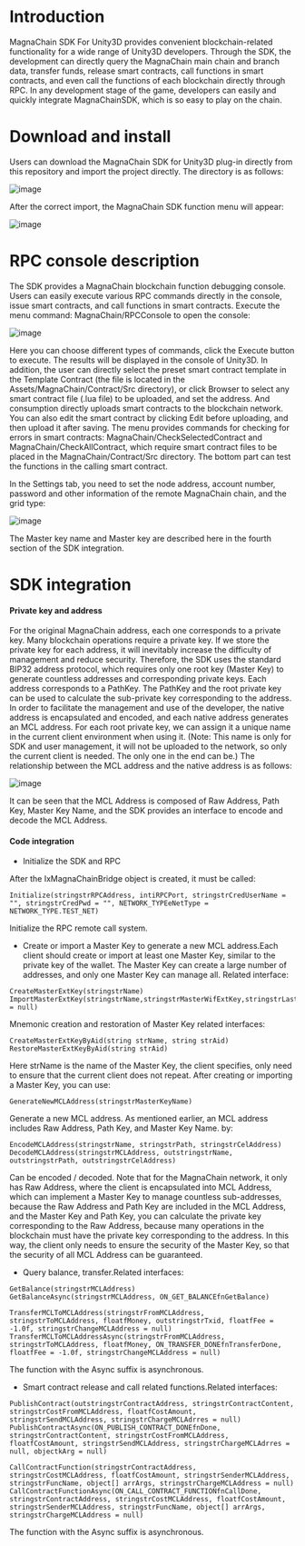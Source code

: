# Introduction  

MagnaChain SDK For Unity3D provides convenient blockchain-related functionality for a wide range of Unity3D developers. Through the SDK, the development can directly query the MagnaChain main chain and branch data, transfer funds, release smart contracts, call functions in smart contracts, and even call the functions of each blockchain directly through RPC. In any development stage of the game, developers can easily and quickly integrate MagnaChainSDK, which is so easy to play on the chain.

# Download and install  

Users can download the MagnaChain SDK for Unity3D plug-in directly from this repository and import the project directly. The directory is as follows:  

![image](https://github.com/MagnaChain/MagnaChain-SDK/blob/master/MagnaChainSDkForUnity/image/folders.png?raw=true)  

After the correct import, the MagnaChain SDK function menu will appear:  

![image](https://github.com/MagnaChain/MagnaChain-SDK/blob/master/MagnaChainSDkForUnity/image/menu.png?raw=true)  

# RPC console description  

The SDK provides a MagnaChain blockchain function debugging console. Users can easily execute various RPC commands directly in the console, issue smart contracts, and call functions in smart contracts. Execute the menu command: MagnaChain/RPCConsole to open the console:  

![image](https://github.com/MagnaChain/MagnaChain-SDK/blob/master/MagnaChainSDkForUnity/image/console.png?raw=true)  

Here you can choose different types of commands, click the Execute button to execute. The results will be displayed in the console of Unity3D.
In addition, the user can directly select the preset smart contract template in the Template Contract (the file is located in the Assets/MagnaChain/Contract/Src directory), or click Browser to select any smart contract file (.lua file) to be uploaded, and set the address. And consumption directly uploads smart contracts to the blockchain network. You can also edit the smart contract by clicking Edit before uploading, and then upload it after saving. The menu provides commands for checking for errors in smart contracts: MagnaChain/CheckSelectedContract and MagnaChain/CheckAllContract, which require smart contract files to be placed in the MagnaChain/Contract/Src directory.
The bottom part can test the functions in the calling smart contract.

In the Settings tab, you need to set the node address, account number, password and other information of the remote MagnaChain chain, and the grid type:  

![image](https://github.com/MagnaChain/MagnaChain-SDK/blob/master/MagnaChainSDkForUnity/image/setting.png?raw=true)  

The Master key name and Master key are described here in the fourth section of the SDK integration.

# SDK integration  

#### Private key and address  

For the original MagnaChain address, each one corresponds to a private key. Many blockchain operations require a private key. If we store the private key for each address, it will inevitably increase the difficulty of management and reduce security. Therefore, the SDK uses the standard BIP32 address protocol, which requires only one root key (Master Key) to generate countless addresses and corresponding private keys. Each address corresponds to a PathKey. The PathKey and the root private key can be used to calculate the sub-private key corresponding to the address. In order to facilitate the management and use of the developer, the native address is encapsulated and encoded, and each native address generates an MCL address. For each root private key, we can assign it a unique name in the current client environment when using it. (Note: This name is only for SDK and user management, it will not be uploaded to the network, so only the current client is needed. The only one in the end can be.)
The relationship between the MCL address and the native address is as follows:  

![image](https://github.com/MagnaChain/MagnaChain-SDK/blob/master/MagnaChainSDkForUnity/image/MCL.png?raw=true)  

It can be seen that the MCL Address is composed of Raw Address, Path Key, Master Key Name, and the SDK provides an interface to encode and decode the MCL Address.  

#### Code integration  

- Initialize the SDK and RPC  

After the IxMagnaChainBridge object is created, it must be called:

```
Initialize(stringstrRPCAddress, intiRPCPort, stringstrCredUserName = "", stringstrCredPwd = "", NETWORK_TYPEeNetType = NETWORK_TYPE.TEST_NET)
```

Initialize the RPC remote call system.

- Create or import a Master Key to generate a new MCL address.Each client should create or import at least one Master Key, similar to the private key of the wallet. The Master Key can create a large number of addresses, and only one Master Key can manage all. Related interface:  

```
CreateMasterExtKey(stringstrName)  
ImportMasterExtKey(stringstrName,stringstrMasterWifExtKey,stringstrLastKeyPath = null)  
```

Mnemonic creation and restoration of Master Key related interfaces:  

```
CreateMasterExtKeyByAid(string strName, string strAid)
RestoreMasterExtKeyByAid(string strAid)
```

Here strName is the name of the Master Key, the client specifies, only need to ensure that the current client does not repeat. After creating or importing a Master Key, you can use:  

```
GenerateNewMCLAddress(stringstrMasterKeyName)
```

Generate a new MCL address. As mentioned earlier, an MCL address includes Raw Address, Path Key, and Master Key Name. by: 

```
EncodeMCLAddress(stringstrName, stringstrPath, stringstrCelAddress)
DecodeMCLAddress(stringstrMCLAddress, outstringstrName, outstringstrPath, outstringstrCelAddress)
```

Can be encoded / decoded. Note that for the MagnaChain network, it only has Raw Address, where the client is encapsulated into MCL Address, which can implement a Master Key to manage countless sub-addresses, because the Raw Address and Path Key are included in the MCL Address, and the Master Key and Path Key, you can calculate the private key corresponding to the Raw Address, because many operations in the blockchain must have the private key corresponding to the address. In this way, the client only needs to ensure the security of the Master Key, so that the security of all MCL Address can be guaranteed.

- Query balance, transfer.Related interfaces:  

```
GetBalance(stringstrMCLAddress)
GetBalanceAsync(stringstrMCLAddress, ON_GET_BALANCEfnGetBalance)

TransferMCLToMCLAddress(stringstrFromMCLAddress, stringstrToMCLAddress, floatfMoney, outstringstrTxid, floatfFee = -1.0f, stringstrChangeMCLAddress = null)
TransferMCLToMCLAddressAsync(stringstrFromMCLAddress, stringstrToMCLAddress, floatfMoney, ON_TRANSFER_DONEfnTransferDone, floatfFee = -1.0f, stringstrChangeMCLAddress = null)
```

The function with the Async suffix is asynchronous.

- Smart contract release and call related functions.Related interfaces:  

```
PublishContract(outstringstrContractAddress, stringstrContractContent, stringstrCostFromMCLAddress, floatfCostAmount, stringstrSendMCLAddress, stringstrChargeMCLAdrres = null)
PublishContractAsync(ON_PUBLISH_CONTRACT_DONEfnDone, stringstrContractContent, stringstrCostFromMCLAddress, floatfCostAmount, stringstrSendMCLAddress, stringstrChargeMCLAdrres = null, objectkArg = null)

CallContractFunction(stringstrContractAddress, stringstrCostMCLAddress, floatfCostAmount, stringstrSenderMCLAddress, stringstrFuncName, object[] arrArgs, stringstrChargeMCLAddress = null)
CallContractFunctionAsync(ON_CALL_CONTRACT_FUNCTIONfnCallDone, stringstrContractAddress, stringstrCostMCLAddress, floatfCostAmount, stringstrSenderMCLAddress, stringstrFuncName, object[] arrArgs, stringstrChargeMCLAddress = null)
```

The function with the Async suffix is asynchronous.


